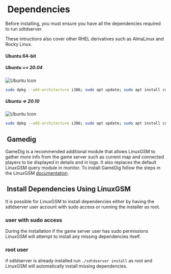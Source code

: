 #  Dependencies

Before installing, you must ensure you have all the dependencies required to run sdtdserver.

These intructions also cover other RHEL derivatives such as AlmaLinux and Rocky Linux.

#### Ubuntu 64-bit

##### Ubuntu =< 20.04

![Ubuntu Icon](https://linuxgsm.com/wp-content/themes/linuxgsm/img/ubuntu64.png)

```bash
sudo dpkg --add-architecture i386; sudo apt update; sudo apt install curl wget file tar bzip2 gzip unzip bsdmainutils python3 util-linux ca-certificates binutils bc jq tmux netcat lib32gcc1 lib32stdc++6 libsdl2-2.0-0:i386 steamcmd telnet expect
```

##### Ubuntu => 20.10

![Ubuntu Icon](https://linuxgsm.com/wp-content/themes/linuxgsm/img/ubuntu64.png)

```bash
sudo dpkg --add-architecture i386; sudo apt update; sudo apt install curl wget file tar bzip2 gzip unzip bsdmainutils python3 util-linux ca-certificates binutils bc jq tmux netcat lib32gcc-s1 lib32stdc++6 libsdl2-2.0-0:i386 steamcmd telnet expect
```

##  Gamedig

GameDig is a recommended additional module that allows LinuxGSM to gather more info from the game server such as current map and connected players to be displayed in details and in logs. It also replaces the default LinuxGSM query module in monitor. To install GameDig follow the steps in the LinuxGSM [documentation](https://docs.linuxgsm.com/requirements/gamedig).

##  Install Dependencies Using LinuxGSM

It is possible for LinuxGSM to install dependencies either by having the sdtdserver user account with sudo access or running the installer as root.

### user with sudo access

During the installation if the game server user has sudo permissions LinuxGSM will attempt to install any missing dependencies itself.

### root user

if sdtdserver is already installed run `./sdtdserver install` as root and LinuxGSM will automatically install missing dependencies.

